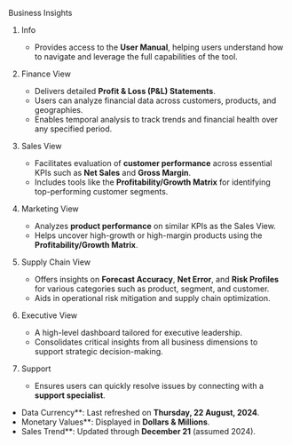 Business Insights
1. Info

   * Provides access to the **User Manual**, helping users understand how to navigate and leverage the full capabilities of the tool.

2. Finance View

   * Delivers detailed **Profit & Loss (P\&L) Statements**.
   * Users can analyze financial data across customers, products, and geographies.
   * Enables temporal analysis to track trends and financial health over any specified period.

3. Sales View

   * Facilitates evaluation of **customer performance** across essential KPIs such as **Net Sales** and **Gross Margin**.
   * Includes tools like the **Profitability/Growth Matrix** for identifying top-performing customer segments.

4. Marketing View

   * Analyzes **product performance** on similar KPIs as the Sales View.
   * Helps uncover high-growth or high-margin products using the **Profitability/Growth Matrix**.

5. Supply Chain View

   * Offers insights on **Forecast Accuracy**, **Net Error**, and **Risk Profiles** for various categories such as product, segment, and customer.
   * Aids in operational risk mitigation and supply chain optimization.

6. Executive View

   * A high-level dashboard tailored for executive leadership.
   * Consolidates critical insights from all business dimensions to support strategic decision-making.

7. Support

   * Ensures users can quickly resolve issues by connecting with a **support specialist**.


* Data Currency**: Last refreshed on **Thursday, 22 August, 2024**.
* Monetary Values**: Displayed in **Dollars & Millions**.
* Sales Trend**: Updated through **December 21** (assumed 2024).


